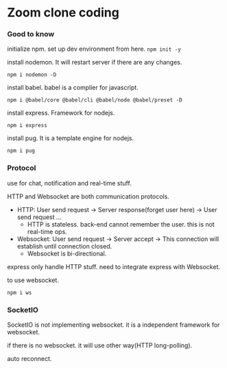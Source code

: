 # Zoom clone coding

### Good to know

initialize npm. set up dev environment from here.
`npm init -y`

install nodemon. It will restart server if there are any changes.

`npm i nodemon -D`

install babel. babel is a complier for javascript.

`npm i @babel/core @babel/cli @babel/node @babel/preset -D`

install express. Framework for nodejs.

`npm i express`

install pug. It is a template engine for nodejs.

`npm i pug`

### Protocol

use for chat, notification and real-time stuff.

HTTP and Websocket are both communication protocols.

- HTTP: User send request -> Server response(forget user here) -> User send request ...
  - HTTP is stateless. back-end cannot remember the user. this is not real-time ops.
- Websocket: User send request -> Server accept -> This connection will establish until connection closed.
  - Websocket is bi-directional.

express only handle HTTP stuff. need to integrate express with Websocket.

to use websocket.

`npm i ws`

### SocketIO

SocketIO is not implementing websocket. it is a independent framework for websocket.

if there is no websocket. it will use other way(HTTP long-polling).

auto reconnect.
